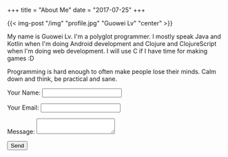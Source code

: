 +++
title = "About Me"
date = "2017-07-25"
+++

{{< img-post "/img" "profile.jpg" "Guowei Lv" "center" >}}

My name is Guowei Lv. I'm a polyglot programmer. I mostly speak Java and Kotlin when I'm doing Android development and Clojure and ClojureScript when I'm doing web development. I will use C if I have time for making games :D

Programming is hard enough to often make people lose their minds. Calm down and think, be practical and sane.


<form name="contact" method="POST" netlify>
  <p>
    <label>Your Name: <input type="text" name="name" /></label>   
  </p>
  <p>
    <label>Your Email: <input type="email" name="email" /></label>
  </p>
  <p>
    <label>Message: <textarea name="message"></textarea></label>
  </p>
  <p>
    <button type="submit">Send</button>
  </p>
</form>
